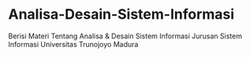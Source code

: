 # Analisa-Desain-Sistem-Informasi
Berisi Materi Tentang Analisa &amp; Desain Sistem Informasi Jurusan Sistem Informasi Universitas Trunojoyo Madura

